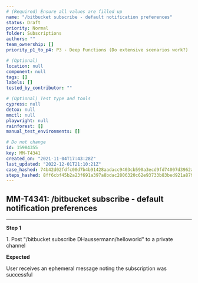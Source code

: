 ```yaml
---
# (Required) Ensure all values are filled up
name: "/bitbucket subscribe - default notification preferences"
status: Draft
priority: Normal
folder: Subscriptions
authors: ""
team_ownership: []
priority_p1_to_p4: P3 - Deep Functions (Do extensive scenarios work?)

# (Optional)
location: null
component: null
tags: []
labels: []
tested_by_contributor: ""

# (Optional) Test type and tools
cypress: null
detox: null
mmctl: null
playwright: null
rainforest: []
manual_test_environments: []

# Do not change
id: 15984355
key: MM-T4341
created_on: "2021-11-04T17:43:28Z"
last_updated: "2022-12-01T21:10:21Z"
case_hashed: 74b42d02fdfc00d7b4b91428aadacc9403cb590a3ecd9fd74007d3962a346e90e20ee737a57acf8efe12b2284808dc93
steps_hashed: 8ff6cbf45b2a23f691a397a8bdac2806320c62e93733b83bed921a8795422b39b91bd57670c07738a71a57775413f118
---
```


<!-- (Auto-generated) Based on frontmatter's "key" and "name" -->

## MM-T4341: /bitbucket subscribe - default notification preferences

---

**Step 1**

1\. Post "/bitbucket subscribe DHaussermann/helloworld" to a private channel

**Expected**

User receives an ephemeral message noting the subscription was successful
